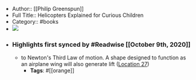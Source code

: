 - Author:: [[Philip Greenspun]]
- Full Title:: Helicopters Explained for Curious Children
- Category:: #books
- ![](https://images-na.ssl-images-amazon.com/images/I/41x7KGQvvqL._SL400_.jpg)
- ### Highlights first synced by #Readwise [[October 9th, 2020]]
    - to Newton's Third Law of motion. A shape designed to function as an airplane wing will also generate lift ([Location 27](https://readwise.io/to_kindle?action=open&asin=B072KTVFGR&location=27))
        - **Tags**: #[[orange]]

